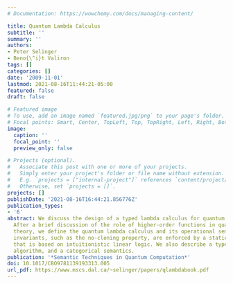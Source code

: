 ```yaml
---
# Documentation: https://wowchemy.com/docs/managing-content/

title: Quantum Lambda Calculus
subtitle: ''
summary: ''
authors:
- Peter Selinger
- Beno{\^i}t Valiron
tags: []
categories: []
date: '2009-11-01'
lastmod: 2021-08-16T11:44:21-05:00
featured: false
draft: false

# Featured image
# To use, add an image named `featured.jpg/png` to your page's folder.
# Focal points: Smart, Center, TopLeft, Top, TopRight, Left, Right, BottomLeft, Bottom, BottomRight.
image:
  caption: ''
  focal_point: ''
  preview_only: false

# Projects (optional).
#   Associate this post with one or more of your projects.
#   Simply enter your project's folder or file name without extension.
#   E.g. `projects = ["internal-project"]` references `content/project/deep-learning/index.md`.
#   Otherwise, set `projects = []`.
projects: []
publishDate: '2021-08-16T16:44:21.856776Z'
publication_types:
- '6'
abstract: We discuss the design of a typed lambda calculus for quantum computation.
  After a brief discussion of the role of higher-order functions in quantum information
  theory, we define the quantum lambda calculus and its operational semantics. Safety
  invariants, such as the no-cloning property, are enforced by a static type system
  that is based on intuitionistic linear logic. We also describe a type inference
  algorithm, and a categorical semantics.
publication: '*Semantic Techniques in Quantum Computation*'
doi: 10.1017/CBO9781139193313.005
url_pdf: https://www.mscs.dal.ca/~selinger/papers/qlambdabook.pdf
---
```

